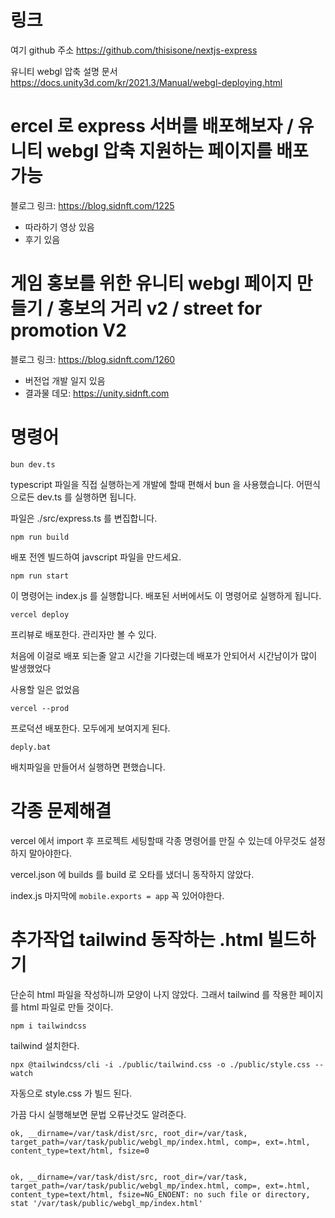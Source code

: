 # 링크

여기 github 주소
https://github.com/thisisone/nextjs-express

유니티 webgl 압축 설명 문서
https://docs.unity3d.com/kr/2021.3/Manual/webgl-deploying.html

# ercel 로 express 서버를 배포해보자 / 유니티 webgl 압축 지원하는 페이지를 배포 가능

블로그 링크:
https://blog.sidnft.com/1225

- 따라하기 영상 있음
- 후기 있음

# 게임 홍보를 위한 유니티 webgl 페이지 만들기 / 홍보의 거리 v2 / street for promotion V2

블로그 링크:
https://blog.sidnft.com/1260

- 버전업 개발 일지 있음
- 결과물 데모: https://unity.sidnft.com

# 명령어

```
bun dev.ts
```

typescript 파일을 직접 실행하는게 개발에 할때 편해서 bun 을 사용했습니다. 어떤식으로든 dev.ts 를 실행하면 됩니다.

파일은 ./src/express.ts 를 변집합니다.

```
npm run build
```

배포 전엔 빌드하여 javscript 파일을 만드세요.

```
npm run start
```

이 명령어는 index.js 를 실행합니다.
배포된 서버에서도 이 명령어로 실행하게 됩니다.

```
vercel deploy
```

프리뷰로 배포한다.
관리자만 볼 수 있다.

처음에 이걸로 배포 되는줄 알고 시간을 기다렸는데
배포가 안되어서 시간남이가 많이 발생했었다

사용할 일은 없었음

```
vercel --prod
```

프로덕션 배포한다.
모두에게 보여지게 된다.

```
deply.bat
```

배치파일을 만들어서 실행하면 편했습니다.

# 각종 문제해결

vercel 에서 import 후 프로젝트 세팅할때
각종 명령어를 만질 수 있는데 아무것도 설정하지 말아야한다.

vercel.json 에 builds 를 build 로 오타를 냈더니 동작하지 않았다.

index.js 마지막에 `mobile.exports = app`
꼭 있어야한다.

# 추가작업 tailwind 동작하는 .html 빌드하기

단순히 html 파일을 작성하니까 모양이 나지 않았다.
그래서 tailwind 를 작용한 페이지를 html 파일로 만들 것이다.

```
npm i tailwindcss
```

tailwind 설치한다.

```
npx @tailwindcss/cli -i ./public/tailwind.css -o ./public/style.css --watch
```

자동으로 style.css 가 빌드 된다.

가끔 다시 실행해보면 문법 오류난것도 알려준다.

```
ok, __dirname=/var/task/dist/src, root_dir=/var/task, target_path=/var/task/public/webgl_mp/index.html, comp=, ext=.html, content_type=text/html, fsize=0


ok, __dirname=/var/task/dist/src, root_dir=/var/task, target_path=/var/task/public/webgl_mp/index.html, comp=, ext=.html, content_type=text/html, fsize=NG_ENOENT: no such file or directory, stat '/var/task/public/webgl_mp/index.html'




```
